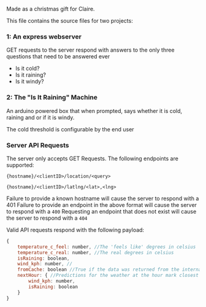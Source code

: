 Made as a christmas gift for Claire.

This file contains the source files for two projects:
### 1: An express webserver
GET requests to the server respond with answers to the only three questions that need to be answered ever
- Is it cold? 
- Is it raining?
- Is it windy?

### 2: The "Is It Raining" Machine
An arduino powered box that when prompted, says whether it is cold, raining and or if it is windy.

The cold threshold is configurable by the end user

### Server API Requests
The server only accepts GET Requests. The following endpoints are supported:

`{hostname}/<clientID>/location/<query>`

`{hostname}/<clientID>/latlng/<lat>,<lng>`

Failure to provide a known hostname will cause the server to respond with a 401
Failure to provide an endpoint in the above format will cause the server to respond with a `400`
Requesting an endpoint that does not exist will cause the server to respond with a `404`

Valid API requests respond with the following payload:
```js
{
    temperature_c_feel: number, //The 'feels like' degrees in celsius
    temperature_c_real: number, //The real degrees in celsius
    isRaining: boolean,
    wind_kph: number, //
    fromCache: boolean //True if the data was returned from the internal cache rather than pirate weather
    nextHour: { //Predictions for the weather at the hour mark closest to an hour from the request time
        wind_kph: number,
        isRaining: boolean
    }
}
```